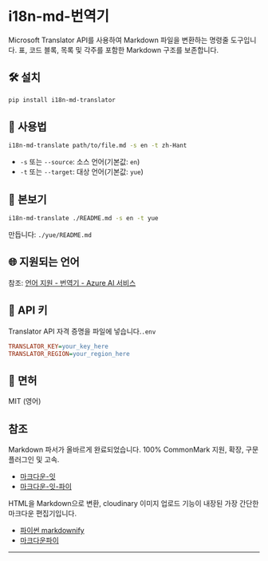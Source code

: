 i18n-md-번역기
===========

Microsoft Translator API를 사용하여 Markdown 파일을 변환하는 명령줄 도구입니다. 표, 코드 블록, 목록 및 각주를 포함한 Markdown 구조를 보존합니다.

🛠 설치
----

```bash
pip install i18n-md-translator
```

🚀 사용법
-----

```bash
i18n-md-translate path/to/file.md -s en -t zh-Hant
```

* `-s` 또는 `--source`: 소스 언어(기본값: `en`)
* `-t` 또는 `--target`: 대상 언어(기본값: `yue`)

🧪 본보기
-----

```bash
i18n-md-translate ./README.md -s en -t yue
```

만듭니다: `./yue/README.md`

🌐 지원되는 언어
---------

참조: [언어 지원 - 번역기 - Azure AI 서비스](https://learn.microsoft.com/en-us/azure/ai-services/translator/language-support)

🔐 API 키
-------

Translator API 자격 증명을 파일에 넣습니다.`.env`

```ini
TRANSLATOR_KEY=your_key_here
TRANSLATOR_REGION=your_region_here
```

📄 면허
----

MIT (영어)

참조
--

Markdown 파서가 올바르게 완료되었습니다. 100% CommonMark 지원, 확장, 구문 플러그인 및 고속.

* [마크다운-잇](https://github.com/markdown-it/markdown-it)
* [마크다운-잇-파이](https://github.com/executablebooks/markdown-it-py)

HTML을 Markdown으로 변환, cloudinary 이미지 업로드 기능이 내장된 가장 간단한 마크다운 편집기입니다.

* [파이썬 markdownify](https://github.com/matthewwithanm/python-markdownify)
* [마크다운파이](https://github.com/tibastral/markdownify)

---